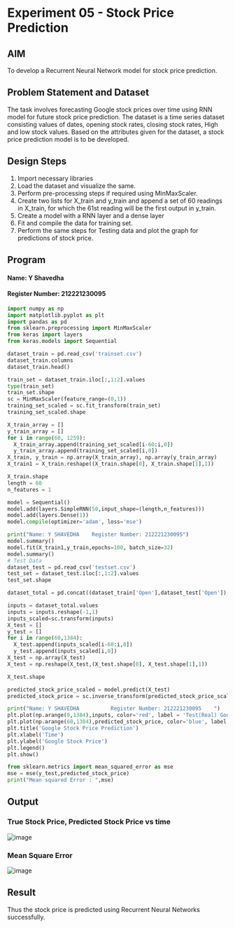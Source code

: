 # Experiment 05 - Stock Price Prediction

## AIM

To develop a Recurrent Neural Network model for stock price prediction.

## Problem Statement and Dataset
The task involves forecasting Google stock prices over time using RNN model for future stock price prediction.
The dataset is a time series dataset consisting values of dates, opening stock rates, closing stock rates, High and low stock values.
Based on the attributes given for the dataset, a stock price prediction model is to be developed.

## Design Steps
1. Import necessary libraries
2. Load the dataset and visualize the same.
3. Perform pre-processing steps if required using MinMaxScaler.
4. Create two lists for X_train and y_train and append a set of 60 readings in X_train, for which the 61st reading will be the first output in y_train.
5. Create a model with a RNN layer and a dense layer
6. Fit and compile the data for training set.
7. Perform the same steps for Testing data and plot the graph for predictions of stock price.


## Program
#### Name: Y Shavedha
#### Register Number: 212221230095
```py
import numpy as np
import matplotlib.pyplot as plt
import pandas as pd
from sklearn.preprocessing import MinMaxScaler
from keras import layers
from keras.models import Sequential

dataset_train = pd.read_csv('trainset.csv')
dataset_train.columns
dataset_train.head()

train_set = dataset_train.iloc[:,1:2].values
type(train_set)
train_set.shape
sc = MinMaxScaler(feature_range=(0,1))
training_set_scaled = sc.fit_transform(train_set)
training_set_scaled.shape

X_train_array = []
y_train_array = []
for i in range(60, 1259):
  X_train_array.append(training_set_scaled[i-60:i,0])
  y_train_array.append(training_set_scaled[i,0])
X_train, y_train = np.array(X_train_array), np.array(y_train_array)
X_train1 = X_train.reshape((X_train.shape[0], X_train.shape[1],1))

X_train.shape
length = 60
n_features = 1

model = Sequential()
model.add(layers.SimpleRNN(50,input_shape=(length,n_features)))
model.add(layers.Dense(1))
model.compile(optimizer='adam', loss='mse')

print("Name: Y SHAVEDHA    Register Number: 212221230095")
model.summary()
model.fit(X_train1,y_train,epochs=100, batch_size=32)
model.summary()
# Test Data
dataset_test = pd.read_csv('testset.csv')
test_set = dataset_test.iloc[:,1:2].values
test_set.shape

dataset_total = pd.concat((dataset_train['Open'],dataset_test['Open']),axis=0)

inputs = dataset_total.values
inputs = inputs.reshape(-1,1)
inputs_scaled=sc.transform(inputs)
X_test = []
y_test = []
for i in range(60,1384):
  X_test.append(inputs_scaled[i-60:i,0])
  y_test.append(inputs_scaled[i,0])
X_test = np.array(X_test)
X_test = np.reshape(X_test,(X_test.shape[0], X_test.shape[1],1))

X_test.shape

predicted_stock_price_scaled = model.predict(X_test)
predicted_stock_price = sc.inverse_transform(predicted_stock_price_scaled)

print("Name: Y SHAVEDHA          Register Number: 212221230095    ")
plt.plot(np.arange(0,1384),inputs, color='red', label = 'Test(Real) Google stock price')
plt.plot(np.arange(60,1384),predicted_stock_price, color='blue', label = 'Predicted Google stock price')
plt.title('Google Stock Price Prediction')
plt.xlabel('Time')
plt.ylabel('Google Stock Price')
plt.legend()
plt.show()

from sklearn.metrics import mean_squared_error as mse
mse = mse(y_test,predicted_stock_price)
print("Mean squared Error : ",mse)
```

## Output

### True Stock Price, Predicted Stock Price vs time

![image](https://github.com/Shavedha/rnn-stock-price-prediction/assets/93427376/711461d8-2d95-4a38-8a9e-a3f4b50f4c36)


### Mean Square Error

![image](https://github.com/Shavedha/rnn-stock-price-prediction/assets/93427376/86146e4c-7b55-4415-bb86-b66de3ffc4ae)


## Result
Thus the stock price is predicted using Recurrent Neural Networks successfully.
